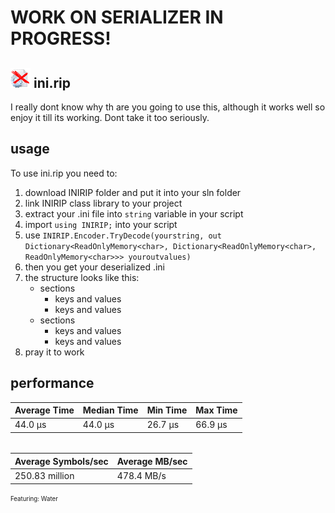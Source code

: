 # WORK ON SERIALIZER IN PROGRESS!

## <img src="inirip.png" alt="inirip" width="32" height="32"> ini.rip

I really dont know why th are you going to use this, although it works well so enjoy it till its working. Dont take it too seriously.

## usage

To use ini.rip you need to:
1. download INIRIP folder and put it into your sln folder
2. link INIRIP class library to your project
3. extract your .ini file into `string` variable in your script
4. import `using INIRIP;` into your script
5.  use `INIRIP.Encoder.TryDecode(yourstring, out Dictionary<ReadOnlyMemory<char>, Dictionary<ReadOnlyMemory<char>, ReadOnlyMemory<char>>> youroutvalues)`
6. then you get your deserialized .ini
7. the structure looks like this:
	* sections
		* keys and values
		* keys and values
	* sections
		* keys and values
		* keys and values
8. pray it to work

## performance
| Average Time   | Median Time   | Min Time     | Max Time   |
|-|-|-|-|
| 44.0 µs        | 44.0 µs       | 26.7 µs      | 66.9 µs    |
######
| Average Symbols/sec | Average MB/sec    |
|-|-|
| 250.83 million       | 478.4 MB/s       |

<sub><sup>Featuring: Water</sup></sub>
